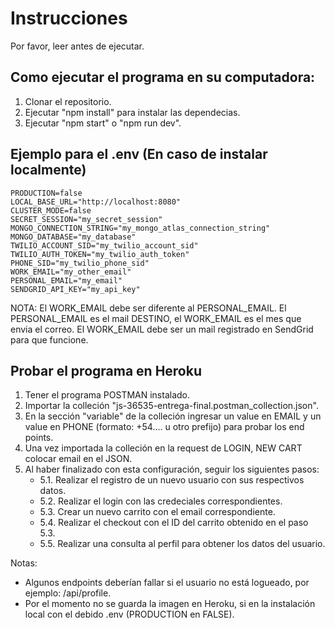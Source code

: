 # Instrucciones

Por favor, leer antes de ejecutar.

## Como ejecutar el programa en su computadora:

1. Clonar el repositorio.
2. Ejecutar "npm install" para instalar las dependecias.
3. Ejecutar "npm start" o "npm run dev".

## Ejemplo para el .env (En caso de instalar localmente)

```
PRODUCTION=false
LOCAL_BASE_URL="http://localhost:8080"
CLUSTER_MODE=false
SECRET_SESSION="my_secret_session"
MONGO_CONNECTION_STRING="my_mongo_atlas_connection_string"
MONGO_DATABASE="my_database"
TWILIO_ACCOUNT_SID="my_twilio_account_sid"
TWILIO_AUTH_TOKEN="my_twilio_auth_token"
PHONE_SID="my_twilio_phone_sid"
WORK_EMAIL="my_other_email"
PERSONAL_EMAIL="my_email"
SENDGRID_API_KEY="my_api_key"
```

NOTA: El WORK_EMAIL debe ser diferente al PERSONAL_EMAIL. El PERSONAL_EMAIL es el mail DESTINO, el WORK_EMAIL es el mes que envia el correo. El WORK_EMAIL debe ser un mail
registrado en SendGrid para que funcione.

## Probar el programa en Heroku

1. Tener el programa POSTMAN instalado.
2. Importar la colleción "js-36535-entrega-final.postman_collection.json".
3. En la sección "variable" de la colleción ingresar un value en EMAIL y un value en PHONE (formato: +54.... u otro prefijo) para probar los end points.
4. Una vez importada la colleción en la request de LOGIN, NEW CART colocar email en el JSON.
5. Al haber finalizado con esta configuración, seguir los siguientes pasos:
   - 5.1. Realizar el registro de un nuevo usuario con sus respectivos datos.
   - 5.2. Realizar el login con las credeciales correspondientes.
   - 5.3. Crear un nuevo carrito con el email correspondiente.
   - 5.4. Realizar el checkout con el ID del carrito obtenido en el paso 5.3.
   - 5.5. Realizar una consulta al perfil para obtener los datos del usuario.

Notas:

- Algunos endpoints deberían fallar si el usuario no está logueado, por ejemplo: /api/profile.
- Por el momento no se guarda la imagen en Heroku, si en la instalación local con el debido .env (PRODUCTION en FALSE).

